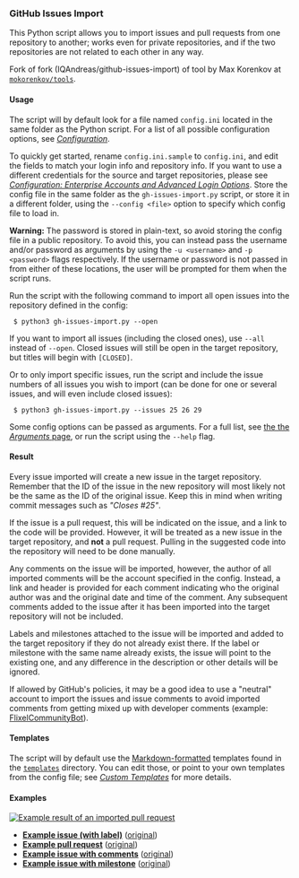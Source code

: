 
### GitHub Issues Import ###

This Python script allows you to import issues and pull requests from one repository to another; works even for private repositories, and if the two repositories are not related to each other in any way.

Fork of fork (IQAndreas/github-issues-import) of tool by Max Korenkov at [`mokorenkov/tools`](https://github.com/mkorenkov/tools).

#### Usage ####

The script will by default look for a file named `config.ini` located in the same folder as the Python script. For a list of all possible configuration options, see [_Configuration_](http://www.iqandreas.com/github-issues-import/configuration/).

To quickly get started, rename `config.ini.sample` to `config.ini`, and edit the fields to match your login info and repository info. If you want to use a different credentials for the source and target repositories, please see [_Configuration: Enterprise Accounts and Advanced Login Options_](http://www.iqandreas.com/github-issues-import/configuration/#enterprise). Store the config file in the same folder as the `gh-issues-import.py` script, or store it in a different folder, using the `--config <file>` option to specify which config file to load in.

**Warning:** The password is stored in plain-text, so avoid storing the config file in a public repository. To avoid this, you can instead pass the username and/or password as arguments by using the `-u <username>` and `-p <password>` flags respectively. If the username or password is not passed in from either of these locations, the user will be prompted for them when the script runs.
 
Run the script with the following command to import all open issues into the repository defined in the config:

```
 $ python3 gh-issues-import.py --open
```

If you want to import all issues (including the closed ones), use `--all` instead of `--open`. Closed issues will still be open in the target repository, but titles will begin with `[CLOSED]`.

Or to only import specific issues, run the script and include the issue numbers of all issues you wish to import (can be done for one or several issues, and will even include closed issues):

```
 $ python3 gh-issues-import.py --issues 25 26 29
```

Some config options can be passed as arguments. For a full list, see [the the _Arguments_ page](http://www.iqandreas.com/github-issues-import/arguments/), or run the script using the `--help` flag.

#### Result ####

Every issue imported will create a new issue in the target repository. Remember that the ID of the issue in the new repository will most likely not be the same as the ID of the original issue. Keep this in mind when writing commit messages such as _"Closes #25"_.

If the issue is a pull request, this will be indicated on the issue, and a link to the code will be provided. However, it will be treated as a new issue in the target repository, and **not** a pull request. Pulling in the suggested code into the repository will need to be done manually.

Any comments on the issue will be imported, however, the author of all imported comments will be the account specified in the config. Instead, a link and header is provided for each comment indicating who the original author was and the original date and time of the comment. Any subsequent comments added to the issue after it has been imported into the target repository will not be included.

Labels and milestones attached to the issue will be imported and added to the target repository if they do not already exist there. If the label or milestone with the same name already exists, the issue will point to the existing one, and any difference in the description or other details will be ignored.

If allowed by GitHub's policies, it may be a good idea to use a "neutral" account to import the issues and issue comments to avoid imported comments from getting mixed up with developer comments (example: [FlixelCommunityBot](https://github.com/FlixelCommunityBot?tab=activity)).

#### Templates ####

The script will by default use the [Markdown-formatted](http://github.github.com/github-flavored-markdown/) templates found in the [`templates`]({{site.github_url}}/tree/master/templates/) directory. You can edit those, or point to your own templates from the config file; see [_Custom Templates_](http://www.iqandreas.com/github-issues-import/templates/) for more details.

#### Examples ####

[![Example result of an imported pull request](http://www.iqandreas.com/github-issues-import/example-imported-issue.png)](https://github.com/IQAndreas-testprojects/github-issues-import-example/issues/8)

* [**Example issue (with label)**](https://github.com/IQAndreas-testprojects/github-issues-import-example/issues/8) ([original](https://github.com/IQAndreas/github-issues-import/issues/1))
* [**Example pull request**](https://github.com/IQAndreas-testprojects/github-issues-import-example/issues/9) ([original](https://github.com/IQAndreas/github-issues-import/issues/2))
* [**Example issue with comments**](https://github.com/IQAndreas-testprojects/github-issues-import-example/issues/10) ([original](https://github.com/IQAndreas/github-issues-import/issues/3))
* [**Example issue with milestone**](https://github.com/IQAndreas-testprojects/github-issues-import-example/issues/11) ([original](https://github.com/IQAndreas/github-issues-import/issues/9))




